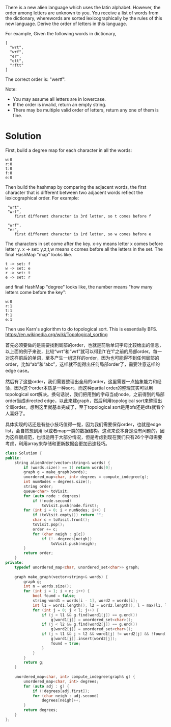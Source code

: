 There is a new alien language which uses the latin alphabet. However, the order among letters are unknown to you. You receive a list of words from the dictionary, wherewords are sorted lexicographically by the rules of this new language. Derive the order of letters in this language.

For example,
Given the following words in dictionary,

```
[
  "wrt",
  "wrf",
  "er",
  "ett",
  "rftt"
]
```

The correct order is: "wertf".

Note:

* You may assume all letters are in lowercase.
* If the order is invalid, return an empty string.
* There may be multiple valid order of letters, return any one of them is fine.


# Solution

First, build a degree map for each character in all the words:

```
w:0
r:0
t:0
f:0
e:0
```

Then build the hashmap by comparing the adjacent words, the first character that is different between two adjacent words reflect the lexicographical order. For example:

```
 "wrt",
 "wrf",
    first different character is 3rd letter, so t comes before f

 "wrf",
 "er",
    first different character is 1rd letter, so w comes before e
 ```
 
 The characters in set come after the key. x->y means letter x comes before letter y. x -> set: y,z,t,w means x comes before all the letters in the set. The final HashMap "map" looks like.
 
```
t -> set: f    
w -> set: e
r -> set: t
e -> set: r
```

and final HashMap "degree" looks like, the number means "how many letters come before the key":

```
w:0
r:1
t:1
f:1
e:1
```

Then use Karn's aglorithm to do topological sort. This is essentially BFS.  
https://en.wikipedia.org/wiki/Topological_sorting  

首先必须要做的是需要找到局部的order，也就是前后单词字母比较给出的信息，以上面的例子来说，比较“wrt”和“wrf”就可以得到‘t’在‘f’之前的局部order。每一对这样前后的单词，至多产生一组这样的order，因为也可能得不到任何局部的order，比如“ab”和“abc”，这样就不能得出任何局部order了，需要注意这样的edge case。

然后有了这些order，我们需要整理出全局的order，这里需要一点抽象能力和经验，因为这个order本质是一种sort，而这种partial order的整理其实可以用topological sort解决。换句话说，我们把用到的字母当成node，之前得到的局部order当成directed edge，以此来建graph，然后利用topological sort来整理出全局order。想到这里就基本完成了，至于topological sort是用bfs还是dfs就看个人喜好了。

具体实现的话还是有些小技巧值得一提，因为我们需要保存order，也就是edge list，会自然想到用list或者map一类的数据结构。这点来说本身是没有问题的，因为这样很规范，也很适用于大部分情况，但是考虑到现在我们只有26个字母需要考虑，利用array来存储和更新数据会更加迅速轻巧。

```cpp
class Solution {
public:
    string alienOrder(vector<string>& words) {
        if (words.size() == 1) return words[0];
        graph g = make_graph(words);
        unordered_map<char, int> degrees = compute_indegree(g);
        int numNodes = degrees.size();
        string order;
        queue<char> toVisit;
        for (auto node : degrees)
            if (!node.second)
                toVisit.push(node.first);
        for (int i = 0; i < numNodes; i++) {
            if (toVisit.empty()) return "";
            char c = toVisit.front();
            toVisit.pop();
            order += c;
            for (char neigh : g[c])
                if (!--degrees[neigh])
                    toVisit.push(neigh);
        }
        return order;
    }
private:
    typedef unordered_map<char, unordered_set<char>> graph;
    
    graph make_graph(vector<string>& words) {
        graph g;
        int n = words.size();
        for (int i = 1; i < n; i++) {
            bool found = false;
            string word1 = words[i - 1], word2 = words[i];
            int l1 = word1.length(), l2 = word2.length(), l = max(l1, l2);
            for (int j = 0; j < l; j++) {
                if (j < l1 && g.find(word1[j]) == g.end())
                    g[word1[j]] = unordered_set<char>();
                if (j < l2 && g.find(word2[j]) == g.end())
                    g[word2[j]] = unordered_set<char>();
                if (j < l1 && j < l2 && word1[j] != word2[j] && !found) {
                    g[word1[j]].insert(word2[j]);
                    found = true;
                }
            }
        }
        return g; 
    }
    
    unordered_map<char, int> compute_indegree(graph& g) {
        unordered_map<char, int> degrees;
        for (auto adj : g) {
            if (!degrees[adj.first]);
            for (char neigh : adj.second)
                degrees[neigh]++;
        }
        return degrees;
    }
};
```
